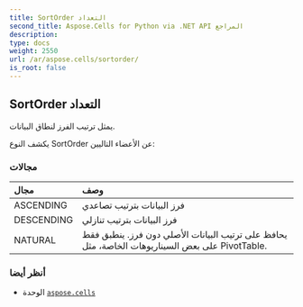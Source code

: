 ```yaml
---
title: SortOrder التعداد
second_title: Aspose.Cells for Python via .NET API المراجع
description:
type: docs
weight: 2550
url: /ar/aspose.cells/sortorder/
is_root: false
---
```

##  SortOrder التعداد
يمثل ترتيب الفرز لنطاق البيانات.



يكشف النوع SortOrder عن الأعضاء التاليين:

###  مجالات
| مجال| وصف|
| :- | :- |
| ASCENDING | فرز البيانات بترتيب تصاعدي|
| DESCENDING | فرز البيانات بترتيب تنازلي|
| NATURAL | يحافظ على ترتيب البيانات الأصلي دون فرز. ينطبق فقط على بعض السيناريوهات الخاصة، مثل PivotTable.|



###  أنظر أيضا
* الوحدة [`aspose.cells`](..)
